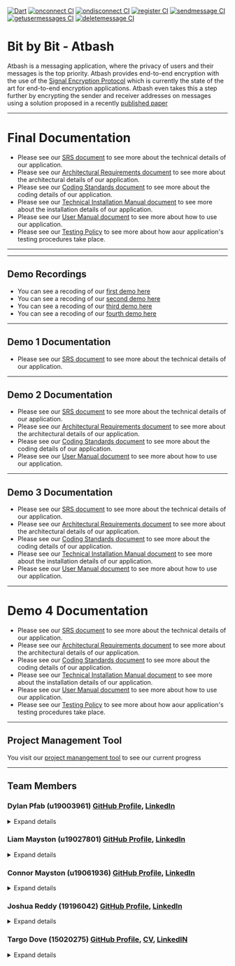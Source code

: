[![Dart](https://github.com/COS301-SE-2021/Atbash/actions/workflows/flutter.yml/badge.svg)](https://github.com/COS301-SE-2021/Atbash/actions/workflows/flutter.yml)
[![onconnect CI](https://github.com/COS301-SE-2021/Atbash/actions/workflows/onconnect.yml/badge.svg)](https://github.com/COS301-SE-2021/Atbash/actions/workflows/onconnect.yml)
[![ondisconnect CI](https://github.com/COS301-SE-2021/Atbash/actions/workflows/ondisconnect.yml/badge.svg)](https://github.com/COS301-SE-2021/Atbash/actions/workflows/ondisconnect.yml)
[![register CI](https://github.com/COS301-SE-2021/Atbash/actions/workflows/register.yml/badge.svg)](https://github.com/COS301-SE-2021/Atbash/actions/workflows/register.yml)
[![sendmessage CI](https://github.com/COS301-SE-2021/Atbash/actions/workflows/sendmessage.yml/badge.svg)](https://github.com/COS301-SE-2021/Atbash/actions/workflows/sendmessage.yml)
[![getusermessages CI](https://github.com/COS301-SE-2021/Atbash/actions/workflows/getusermessages.yml/badge.svg)](https://github.com/COS301-SE-2021/Atbash/actions/workflows/getusermessages.yml)
[![deletemessage CI](https://github.com/COS301-SE-2021/Atbash/actions/workflows/deletemessage.yml/badge.svg)](https://github.com/COS301-SE-2021/Atbash/actions/workflows/deletemessage.yml)

# Bit by Bit - Atbash
Atbash is a messaging application, where the privacy of users and their messages is the top priority. Atbash provides end-to-end encryption with the use of the [Signal Encryption Protocol](https://signal.org/docs/) which is currently the state of the art for end-to-end encryption applications. Atbash even takes this a step further by encrypting the sender and receiver addresses on messages using a solution proposed in a recently [published paper](https://cs-people.bu.edu/kaptchuk/publications/ndss21.pdf)

---
# Final Documentation

- Please see our [SRS document](/Documentation/Final/Atbash_SRS.pdf) to see more about the technical details of our application.
- Please see our [Architectural Requirements document](/Documentation/Final/Atbash_Architectural_Requirements.pdf) to see more about the architectural details of our application.
- Please see our [Coding Standards document](/Documentation/Final/Atbash_Coding_Standards.pdf) to see more about the coding details of our application.
- Please see our [Technical Installation Manual document](/Documentation/Final/Atbash_Technical_Installations_Manual.pdf) to see more about the installation details of our application.
- Please see our [User Manual document](/Documentation/Final/Atbash_User_Manual.pdf) to see more about how to use our application.
- Please see our [Testing Policy](/Documentation/Final/Atbash_Testing_Policy.pdf) to see more about how aour application's testing procedures take place.

---
---
## Demo Recordings

- You can see a recoding of our [first demo here](https://drive.google.com/file/d/1DMy0GptLXR87wrKEufVdGTTObUrbgjsH/view?usp=sharing) 
- You can see a recoding of our [second demo here](https://drive.google.com/file/d/18Cx_5pkdIHKp1ZRApT2W2jsCBklKNL1c/view?usp=sharing) 
- You can see a recoding of our [third demo here](https://1drv.ms/v/s!ArtWCXK1UVHqguoButdH9j2d3wSSMg)
- You can see a recoding of our [fourth demo here](https://1drv.ms/u/s!ArtWCXK1UVHqgvA-3sJYhwoKB9KcIw?e=8gQ43V)

---
## Demo 1 Documentation

- Please see our [SRS document](/Documentation/Demo1/Atbash_SRS.pdf) to see more about the technical details of our application.

---
## Demo 2 Documentation

- Please see our [SRS document](/Documentation/Demo2/SRS_Demo2.pdf) to see more about the technical details of our application.
- Please see our [Architectural Requirements document](/Documentation/Demo2/Architectural_Requirements.pdf) to see more about the architectural details of our application.
- Please see our [Coding Standards document](/Documentation/Demo2/Coding_Standards.pdf) to see more about the coding details of our application.
- Please see our [User Manual document](/Documentation/Demo2/User_Manual.pdf) to see more about how to use our application.

---
## Demo 3 Documentation

- Please see our [SRS document](/Documentation/Demo3/SRS.pdf) to see more about the technical details of our application.
- Please see our [Architectural Requirements document](/Documentation/Demo3/Architectural_Requirements.pdf) to see more about the architectural details of our application.
- Please see our [Coding Standards document](/Documentation/Demo3/Coding_Standards.pdf) to see more about the coding details of our application.
- Please see our [Technical Installation Manual document](/Documentation/Demo3/Technical_Installation_Manual.pdf) to see more about the installation details of our application.
- Please see our [User Manual document](/Documentation/Demo3/User_Manual.pdf) to see more about how to use our application.

---
# Demo 4 Documentation

- Please see our [SRS document](/Documentation/Demo4/Atbash_SRS.pdf) to see more about the technical details of our application.
- Please see our [Architectural Requirements document](/Documentation/Demo4/Atbash_Architectural_Requirements.pdf) to see more about the architectural details of our application.
- Please see our [Coding Standards document](/Documentation/Demo4/Atbash_Coding_Standards.pdf) to see more about the coding details of our application.
- Please see our [Technical Installation Manual document](/Documentation/Demo4/Atbash_Technical_Installations_Manual.pdf) to see more about the installation details of our application.
- Please see our [User Manual document](/Documentation/Demo4/Atbash_User_Manual.pdf) to see more about how to use our application.
- Please see our [Testing Policy](/Documentation/Demo4/Atbash_Testing_Policy.pdf) to see more about how aour application's testing procedures take place.

---
## Project Management Tool

You visit our [project manangement tool](https://github.com/COS301-SE-2021/Atbash/projects/1) to see our current progress

---
## Team Members

### Dylan Pfab (u19003961) [GitHub Profile](https://github.com/DYLERN), [LinkedIn](https://www.linkedin.com/in/dylan-pfab-8376a2151) <br>

<details><summary>Expand details</summary>

- __Interests__: Playing games, coding, climbing
- __Strong skills__: Spring Boot, Angular, NodeJS
- __Experience with__: Flutter, Android Native, PostgreSQL
- __About Me__:
  I am a 3rd year computer science student. I have been programming recreationally since I was 10, and professionaly since 2019.

</details>
  
### Liam Mayston (u19027801) [GitHub Profile](https://github.com/Blackbird0911), [LinkedIn](https://www.linkedin.com/in/liam-mayston-a28a1020b/) <br>

<details><summary>Expand details</summary> 
  
- __Interests__: Playing games, coding
- __Strong skills__: Java
- __Experience with__: Springboot, C++, JavaScript, NodeJS, PHP, SQL, Assembly
- __Attitudes__: Hard working
- __About Me__: 
  I am a 3rd year Computer Science student. I have been coding since highschool and my project/work experience is only limited to university at the moment. I enjoy spending time with the boys and playing games. 

</details>

### Connor Mayston (u19061936) [GitHub Profile](https://github.com/Josh-Reddy), [LinkedIn](https://www.linkedin.com/in/joshua-christopher-reddy-a59018210/) <br> 

<details><summary>Expand details</summary> 
  
- __Interests__: Playing games, coding, spending time with friends
- __Strong skills__: Java
- __Experience with__: Springboot, C++, JavaScript, NodeJS, PHP, SQL, Assembly
- __Attitudes__: Creative, patient and friendly
- __About Me__: 
  I am a 3rd year Computer Science student. I have been coding since highschool and my project/work experience is only limited to university at the moment. I enjoy spending time with the boys and playing games. 

</details>

### Joshua Reddy (19196042) [GitHub Profile](https://github.com/Josh-Reddy), [LinkedIn](https://www.linkedin.com/in/joshua-christopher-reddy-a59018210/)

<details><summary>Expand details</summary>
  
- __Interests__: Playing games, coding, spending time with friends
- __Strong skills__: Java
- __Experience with__: Springboot, C++, JavaScript, NodeJS, PHP, SQL, Assembly
- __Attitudes__: Creative, patient and friendly
- __About Me__: 
  I am a 3rd year BIT student. I have been coding since highschool and my project/work experience is only limited to university at the moment. I enjoy spending time with the boys and playing games. 

</details>

### Targo Dove (15020275) [GitHub Profile](https://github.com/TargoDove), [CV](Documentation/CVS/Targo.pdf), [LinkedIN](https://www.linkedin.com/in/targodove/)

<details><summary>Expand details</summary>
  
- __Interests__: Technology, Coding, Gaming, Electronics, Reading
- __Skills__: Java & Springboot, C++, Python, JavaScript, PHP, SQL, NodeJS, React, Assembly, Web development, Android
- __Projects__: 
  - WeMingle app: Started a company and created an app to revolutionize the way people meet
  - Final Year Electronic Engineering Project: Designed and developed a remote-controled Segway like vehicle
- __Previous work experience__:
  - Vacation Work at 5DT, January 2021
  - Vacation Work at Hensoldt Optronics, January 2019
  - Vacation Work at Denel Aeronautics, December 2018
  - Vacation Work at Nanoteq, July 2017
  - Vacation Work at 5DT, January 2021
- __Attitudes__: Ambitious, Creative, Curious and Passionate about solving problems through technology
- __About Me__: 
  I am a 3rd year Computer Science student and Electronic Engineering graduate. I am a problem solver at heart with a passion for code. I am a quick study and enjoy learning new skills and technologies. My experience is not only limited to university projects but extends into the business world as well. Since having an idea in second year, I have created a team and company, won support and funding, developed, tested and launched an app along with a supporting marketing campaign. My projects and the work I’ve done for companies has mostly been more engineering related.

</details>

